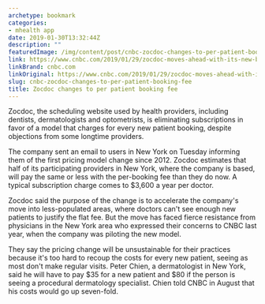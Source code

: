 ```yaml
---
archetype: bookmark
categories:
- mhealth app
date: 2019-01-30T13:32:44Z
description: ""
featuredImage: /img/content/post/cnbc-zocdoc-changes-to-per-patient-booking-fee.jpg
link: https://www.cnbc.com/2019/01/29/zocdoc-moves-ahead-with-its-new-business-model-change.html
linkBrand: cnbc.com
linkOriginal: https://www.cnbc.com/2019/01/29/zocdoc-moves-ahead-with-its-new-business-model-change.html
slug: cnbc-zocdoc-changes-to-per-patient-booking-fee
title: Zocdoc changes to per patient booking fee
---
```

Zocdoc, the scheduling website used by health providers, including dentists, dermatologists and optometrists, is eliminating subscriptions in favor of a model that charges for every new patient booking, despite objections from some longtime providers.

The company sent an email to users in New York on Tuesday informing them of the first pricing model change since 2012. Zocdoc estimates that half of its participating providers in New York, where the company is based, will pay the same or less with the per-booking fee than they do now. A typical subscription charge comes to $3,600 a year per doctor.

Zocdoc said the purpose of the change is to accelerate the company's move into less-populated areas, where doctors can't see enough new patients to justify the flat fee. But the move has faced fierce resistance from physicians in the New York area who expressed their concerns to CNBC last year, when the company was piloting the new model.

They say the pricing change will be unsustainable for their practices because it's too hard to recoup the costs for every new patient, seeing as most don't make regular visits. Peter Chien, a dermatologist in New York, said he will have to pay $35 for a new patient and $80 if the person is seeing a procedural dermatology specialist. Chien told CNBC in August that his costs would go up seven-fold.

